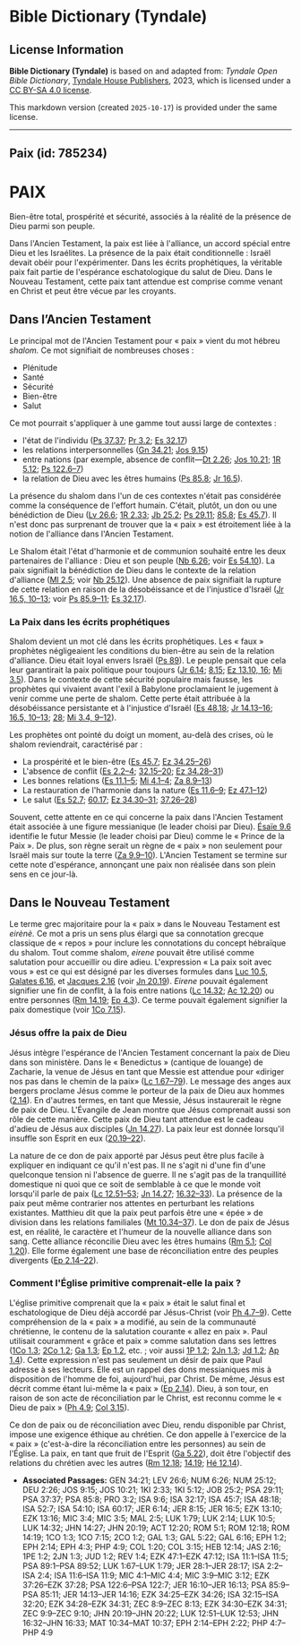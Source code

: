 # Bible Dictionary (Tyndale)

## License Information

**Bible Dictionary (Tyndale)** is based on and adapted from: _Tyndale Open Bible Dictionary_, [Tyndale House Publishers](https://tyndaleopenresources.com/), 2023, which is licensed under a [CC BY-SA 4.0 license](https://creativecommons.org/licenses/by-sa/4.0/legalcode.en).

This markdown version (created `2025-10-17`) is provided under the same license.



--------------------------------

## Paix (id: 785234)

PAIX
====

Bien\-être total, prospérité et sécurité, associés à la réalité de la présence de Dieu parmi son peuple. 

Dans l'Ancien Testament, la paix est liée à l'alliance, un accord spécial entre Dieu et les Israélites. La présence de la paix était conditionnelle : Israël devait obéir pour l'expérimenter. Dans les écrits prophétiques, la véritable paix fait partie de l'espérance eschatologique du salut de Dieu. Dans le Nouveau Testament, cette paix tant attendue est comprise comme venant en Christ et peut être vécue par les croyants.

Dans l’Ancien Testament
-----------------------

Le principal mot de l'Ancien Testament pour « paix » vient du mot hébreu *shalom.* Ce mot signifiait de nombreuses choses :

* Plénitude
* Santé
* Sécurité
* Bien\-être
* Salut

Ce mot pourrait s'appliquer à une gamme tout aussi large de contextes :

* l'état de l'individu ([Ps 37\.37](https://ref.ly/Ps37:37); [Pr 3\.2](https://ref.ly/Prov3:2); [Es 32\.17](https://ref.ly/Isa32:17))
* les relations interpersonnelles ([Gn 34\.21](https://ref.ly/Gen34:21); [Jos 9\.15](https://ref.ly/Josh9:15))
* entre nations (par exemple, absence de conflit—[Dt 2\.26](https://ref.ly/Deut2:26); [Jos 10\.21](https://ref.ly/Josh10:21); [1R 5\.12](https://ref.ly/1Kgs5:12); [Ps 122\.6–7](https://ref.ly/Ps122:6-Ps122:7))
* la relation de Dieu avec les êtres humains ([Ps 85\.8](https://ref.ly/Ps85:8); [Jr 16\.5](https://ref.ly/Jer16:5)).

La présence du shalom dans l'un de ces contextes n'était pas considérée comme la conséquence de l'effort humain. C'était, plutôt, un don ou une bénédiction de Dieu ([Lv 26\.6](https://ref.ly/Lev26:6); [1R 2\.33](https://ref.ly/1Kgs2:33); [Jb 25\.2](https://ref.ly/Job25:2); [Ps 29\.11](https://ref.ly/Ps29:11); [85\.8](https://ref.ly/Ps85:8); [Es 45\.7](https://ref.ly/Isa45:7)). Il n'est donc pas surprenant de trouver que la « paix » est étroitement liée à la notion de l'alliance dans l'Ancien Testament.

Le Shalom était l'état d'harmonie et de communion souhaité entre les deux partenaires de l'alliance : Dieu et son peuple ([Nb 6\.26](https://ref.ly/Num6:26); voir [Es 54\.10](https://ref.ly/Isa54:10)). La paix signifiait la bénédiction de Dieu dans le contexte de la relation d'alliance ([Ml 2\.5](https://ref.ly/Mal2:5); voir [Nb 25\.12](https://ref.ly/Num25:12)). Une absence de paix signifiait la rupture de cette relation en raison de la désobéissance et de l'injustice d'Israël ([Jr 16\.5, 10–13](https://ref.ly/Jer16:5,Jer16:10-Jer16:13); voir [Ps 85\.9–11](https://ref.ly/Ps85:9-Ps85:11); [Es 32\.17](https://ref.ly/Isa32:17)).

### La Paix dans les écrits prophétiques

Shalom devient un mot clé dans les écrits prophétiques. Les « faux » prophètes négligeaient les conditions du bien\-être au sein de la relation d'alliance. Dieu était loyal envers Israël ([Ps 89](https://ref.ly/Ps89:1-Ps89:52)). Le peuple pensait que cela leur garantirait la paix politique pour toujours ([Jr 6\.14](https://ref.ly/Jer6:14); [8\.15](https://ref.ly/Jer8:15); [Ez 13\.10, 16](https://ref.ly/Ezek13:10,Ezek13:16); [Mi 3\.5](https://ref.ly/Mic3:5)). Dans le contexte de cette sécurité populaire mais fausse, les prophètes qui vivaient avant l'exil à Babylone proclamaient le jugement à venir comme une perte de shalom. Cette perte était attribuée à la désobéissance persistante et à l'injustice d'Israël ([Es 48\.18](https://ref.ly/Isa48:18); [Jr 14\.13–16](https://ref.ly/Jer14:13-Jer14:16); [16\.5, 10–13](https://ref.ly/Jer16:5,Jer16:10-Jer16:13); [28](https://ref.ly/Jer28:1-Jer28:17); [Mi 3\.4, 9–12](https://ref.ly/Mic3:4,Mic3:9-Mic3:12)).

Les prophètes ont pointé du doigt un moment, au\-delà des crises, où le shalom reviendrait, caractérisé par :

* La prospérité et le bien\-être ([Es 45\.7](https://ref.ly/Isa45:7); [Ez 34\.25–26](https://ref.ly/Ezek34:25-Ezek34:26))
* L'absence de conflit ([Es 2\.2–4](https://ref.ly/Isa2:2-Isa2:4); [32\.15–20](https://ref.ly/Isa32:15-Isa32:20); [Ez 34\.28–31](https://ref.ly/Ezek34:28-Ezek34:31))
* Les bonnes relations ([Es 11\.1–5](https://ref.ly/Isa11:1-Isa11:5); [Mi 4\.1–4](https://ref.ly/Mic4:1-Mic4:4); [Za 8\.9–13](https://ref.ly/Zech8:9-Zech8:13))
* La restauration de l'harmonie dans la nature ([Es 11\.6–9](https://ref.ly/Isa11:6-Isa11:9); [Ez 47\.1–12](https://ref.ly/Ezek47:1-Ezek47:12))
* Le salut ([Es 52\.7](https://ref.ly/Isa52:7); [60\.17](https://ref.ly/Isa60:17); [Ez 34\.30–31](https://ref.ly/Ezek34:30-Ezek34:31); [37\.26–28](https://ref.ly/Ezek37:26-Ezek37:28))

Souvent, cette attente en ce qui concerne la paix dans l'Ancien Testament était associée à une figure messianique (le leader choisi par Dieu). [Ésaïe 9\.6](https://ref.ly/Isa9:6) identifie le futur Messie (le leader choisi par Dieu) comme le « Prince de la Paix ». De plus, son règne serait un règne de « paix » non seulement pour Israël mais sur toute la terre ([Za 9\.9–10](https://ref.ly/Zech9:9-Zech9:10)). L'Ancien Testament se termine sur cette note d'espérance, annonçant une paix non réalisée dans son plein sens en ce jour\-là.

Dans le Nouveau Testament
-------------------------

Le terme grec majoritaire pour la « paix » dans le Nouveau Testament est *eirènè.* Ce mot a pris un sens plus élargi que sa connotation grecque classique de « repos » pour inclure les connotations du concept hébraïque du shalom. Tout comme shalom, *eirene* pouvait être utilisé comme salutation pour accueillir ou dire adieu. L'expression « La paix soit avec vous » est ce qui est désigné par les diverses formules dans [Luc 10\.5,](https://ref.ly/Luke10:5) [Galates 6\.16,](https://ref.ly/Gal6:16) et [Jacques 2\.16](https://ref.ly/Jas2:16) (voir [Jn 20\.19](https://ref.ly/John20:19)). *Eirene* pouvait également signifier une fin de conflit, à la fois entre nations ([Lc 14\.32](https://ref.ly/Luke14:32); [Ac 12\.20](https://ref.ly/Acts12:20)) ou entre personnes ([Rm 14\.19](https://ref.ly/Rom14:19); [Ep 4\.3](https://ref.ly/Eph4:3)). Ce terme pouvait également signifier la paix domestique (voir [1Co 7\.15](https://ref.ly/1Cor7:15)).

### Jésus offre la paix de Dieu

Jésus intègre l'espérance de l'Ancien Testament concernant la paix de Dieu dans son ministère. Dans le « Benedictus » (cantique de louange) de Zacharie, la venue de Jésus en tant que Messie est attendue pour «diriger nos pas dans le chemin de la paix» ([Lc 1\.67–79](https://ref.ly/Luke1:67-Luke1:79)). Le message des anges aux bergers proclame Jésus comme le porteur de la paix de Dieu aux hommes ([2\.14](https://ref.ly/Luke2:14)). En d'autres termes, en tant que Messie, Jésus instaurerait le règne de paix de Dieu. L'Évangile de Jean montre que Jésus comprenait aussi son rôle de cette manière. Cette paix de Dieu tant attendue est le cadeau d'adieu de Jésus aux disciples ([Jn 14\.27](https://ref.ly/John14:27)). La paix leur est donnée lorsqu'il insuffle son Esprit en eux ([20\.19–22](https://ref.ly/John20:19-John20:22)).

La nature de ce don de paix apporté par Jésus peut être plus facile à expliquer en indiquant ce qu'il n'est pas. Il ne s'agit ni d'une fin d'une quelconque tension ni l'absence de guerre. Il ne s'agit pas de la tranquillité domestique ni quoi que ce soit de semblable à ce que le monde voit lorsqu'il parle de paix ([Lc 12\.51–53](https://ref.ly/Luke12:51-Luke12:53); [Jn 14\.27](https://ref.ly/John14:27); [16\.32–33](https://ref.ly/John16:32-John16:33)). La présence de la paix peut même contrarier nos attentes en perturbant les relations existantes. Matthieu dit que la paix peut parfois être une « épée » de division dans les relations familiales ([Mt 10\.34–37](https://ref.ly/Matt10:34-Matt10:37)). Le don de paix de Jésus est, en réalité, le caractère et l'humeur de la nouvelle alliance dans son sang. Cette alliance réconcilie Dieu avec les êtres humains ([Rm 5\.1](https://ref.ly/Rom5:1); [Col 1\.20](https://ref.ly/Col1:20)). Elle forme également une base de réconciliation entre des peuples divergents ([Ep 2\.14–22](https://ref.ly/Eph2:14-Eph2:22)).

### Comment l'Église primitive comprenait\-elle la paix ?

L'église primitive comprenait que la « paix » était le salut final et eschatologique de Dieu déjà accordé par Jésus\-Christ (voir [Ph 4\.7–9](https://ref.ly/Phil4:7-Phil4:9)). Cette compréhension de la « paix » a modifié, au sein de la communauté chrétienne, le contenu de la salutation courante « allez en paix ». Paul utilisait couramment « grâce et paix » comme salutation dans ses lettres ([1Co 1\.3](https://ref.ly/1Cor1:3); [2Co 1\.2](https://ref.ly/2Cor1:2); [Ga 1\.3](https://ref.ly/Gal1:3); [Ep 1\.2](https://ref.ly/Eph1:2), etc. ; voir aussi [1P 1\.2](https://ref.ly/1Pet1:2); [2Jn 1\.3](https://ref.ly/2John1:3); [Jd 1\.2](https://ref.ly/Jude1:2); [Ap 1\.4](https://ref.ly/Rev1:4)). Cette expression n'est pas seulement un désir de paix que Paul adresse à ses lecteurs. Elle est un rappel des dons messianiques mis à disposition de l'homme de foi, aujourd'hui, par Christ. De même, Jésus est décrit comme étant lui\-même la « paix » ([Ep 2\.14](https://ref.ly/Eph2:14)). Dieu, à son tour, en raison de son acte de réconciliation par le Christ, est reconnu comme le « Dieu de paix » ([Ph 4\.9](https://ref.ly/Phil4:9); [Col 3\.15](https://ref.ly/Col3:15)).

Ce don de paix ou de réconciliation avec Dieu, rendu disponible par Christ, impose une exigence éthique au chrétien. Ce don appelle à l'exercice de la « paix » (c'est\-à\-dire la réconciliation entre les personnes) au sein de l'Église. La paix, en tant que fruit de l'Esprit ([Ga 5\.22](https://ref.ly/Gal5:22)), doit être l'objectif des relations du chrétien avec les autres ([Rm 12\.18](https://ref.ly/Rom12:18); [14\.19](https://ref.ly/Rom14:19); [Hé 12\.14](https://ref.ly/Heb12:14)).

* **Associated Passages:** GEN 34:21; LEV 26:6; NUM 6:26; NUM 25:12; DEU 2:26; JOS 9:15; JOS 10:21; 1KI 2:33; 1KI 5:12; JOB 25:2; PSA 29:11; PSA 37:37; PSA 85:8; PRO 3:2; ISA 9:6; ISA 32:17; ISA 45:7; ISA 48:18; ISA 52:7; ISA 54:10; ISA 60:17; JER 6:14; JER 8:15; JER 16:5; EZK 13:10; EZK 13:16; MIC 3:4; MIC 3:5; MAL 2:5; LUK 1:79; LUK 2:14; LUK 10:5; LUK 14:32; JHN 14:27; JHN 20:19; ACT 12:20; ROM 5:1; ROM 12:18; ROM 14:19; 1CO 1:3; 1CO 7:15; 2CO 1:2; GAL 1:3; GAL 5:22; GAL 6:16; EPH 1:2; EPH 2:14; EPH 4:3; PHP 4:9; COL 1:20; COL 3:15; HEB 12:14; JAS 2:16; 1PE 1:2; 2JN 1:3; JUD 1:2; REV 1:4; EZK 47:1–EZK 47:12; ISA 11:1–ISA 11:5; PSA 89:1–PSA 89:52; LUK 1:67–LUK 1:79; JER 28:1–JER 28:17; ISA 2:2–ISA 2:4; ISA 11:6–ISA 11:9; MIC 4:1–MIC 4:4; MIC 3:9–MIC 3:12; EZK 37:26–EZK 37:28; PSA 122:6–PSA 122:7; JER 16:10–JER 16:13; PSA 85:9–PSA 85:11; JER 14:13–JER 14:16; EZK 34:25–EZK 34:26; ISA 32:15–ISA 32:20; EZK 34:28–EZK 34:31; ZEC 8:9–ZEC 8:13; EZK 34:30–EZK 34:31; ZEC 9:9–ZEC 9:10; JHN 20:19–JHN 20:22; LUK 12:51–LUK 12:53; JHN 16:32–JHN 16:33; MAT 10:34–MAT 10:37; EPH 2:14–EPH 2:22; PHP 4:7–PHP 4:9

